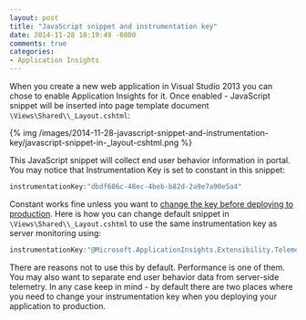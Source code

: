 ```yaml
---
layout: post
title: "JavaScript snippet and instrumentation key"
date: 2014-11-28 10:19:49 -0800
comments: true
categories: 
- Application Insights
---
```

When you create a new web application in Visual Studio 2013 you can chose to enable Application Insights for it. Once enabled - JavaScript snippet will be inserted into page template document ```\Views\Shared\\_Layout.cshtml```:

{% img /images/2014-11-28-javascript-snippet-and-instrumentation-key/javascript-snippet-in-_layout-cshtml.png %}

This JavaScript snippet will collect end user behavior information in portal. You may notice that Instrumentation Key is set to constant in this snippet:

``` csharp
instrumentationKey:"dbdf606c-48ec-4beb-b82d-2a9e7a90e5a4"
```
Constant works fine unless you want to [change the key before deploying to production](/2014/11/17/programmatically-set-instrumenttion-key/). Here is how you can change default snippet in ```\Views\Shared\\_Layout.cshtml``` to use the same instrumentation key as server monitoring using: 

``` csharp
instrumentationKey:"@Microsoft.ApplicationInsights.Extensibility.TelemetryConfiguration.Active.InstrumentationKey"
```
There are reasons not to use this by default. Performance is one of them. You may also want to separate end user behavior data from server-side telemetry. In any case keep in mind - by default there are two places where you need to change your instrumentation key when you deploying your application to production.